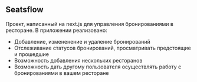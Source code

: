 ## Seatsflow

Проект, написанный на next.js для управления бронированиями в ресторане. В приложении реализовано:

- Добавление, измененение и удаление бронирований
- Отслеживание статусов бронирований, просматривать предстоящие и прошедшие
- Возможность добавления нескольких ресторанов
- Возможность дать другому пользователя осуществлять работу с бронированиями в вашем ресторане
